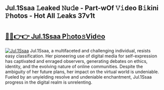 ## Jul.1Ssaa 𝙻eaked 𝙽u𝚍e - Part-wOf 𝚅𝚒deo B𝚒kini 𝙿hotos - Hot All 𝙻eaks 37v1t

# <h2><a href="http://ld1f48.urlbe.top/?page=Jul.1Ssaa">🔗🔗👉👉 Jul.1Ssaa P𝚑oto𝚜Vid𝚎o</a></h2>

[![Jul.1Ssaa](https://i.imgur.com/eBuTRDB.gif)](http://ld1f48.urlbe.top/?page=Jul.1Ssaa)
Jul.1Ssaa, a multifaceted and challenging individual, resists easy classification. Her pioneering use of digital media for self-expression has captivated and enraged observers, generating debates on ethics, identity, and the evolving nature of online communities. Despite the ambiguity of her future plans, her impact on the virtual world is undeniable. Fueled by an unyielding resolve and undeniable enchantment, Jul.1Ssaa progress in the digital realm is unrelenting.

